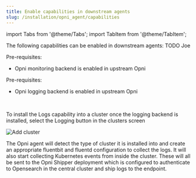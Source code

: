 ```yaml
---
title: Enable capabilities in downstream agents
slug: /installation/opni_agent/capabilities
---
```

import Tabs from '@theme/Tabs';
import TabItem from '@theme/TabItem';

The following capabilities can be enabled in downstream agents:
<Tabs>
<TabItem value="metrics" label="Metrics capability" default>
TODO Joe

Pre-requisites:
* Opni monitoring backend is enabled in upstream Opni

</TabItem>
<TabItem value="logs" label="Logs capability">

Pre-requisites:
 * Opni logging backend is enabled in upstream Opni<br/>
 <br/>

To install the Logs capability into a cluster once the logging backend is installed, select the Logging button in the clusters screen

![Add cluster](/img/clusters.png)

The Opni agent will detect the type of cluster it is installed into and create an appropriate fluentbit and fluentd configuration to collect the logs.  It will also start collecting Kubernetes events from inside the cluster.  These will all be sent to the Opni Shipper deployment which is configured to authenticate to Opensearch in the central cluster and ship logs to the endpoint.

</TabItem>
</Tabs>
